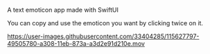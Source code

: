 A text emoticon app made with SwiftUI

You can copy and use the emoticon you want by clicking twice on it.



https://user-images.githubusercontent.com/33404285/115627797-49505780-a308-11eb-873a-a3d2e91d210e.mov

